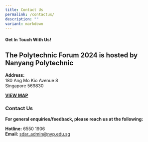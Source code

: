 ```yaml
---
title: Contact Us
permalink: /contactus/
description: ""
variant: markdown
---
```

<h4><strong>Get In Touch With Us!</strong></h4>
<h2><strong>The Polytechnic Forum 2024 is hosted by Nanyang Polytechnic</strong></h2>
<p></p>
<p><strong>Address:<br></strong>180 Ang Mo Kio Avenue 8
<br>Singapore 569830</p>
<p><strong><a href="https://maps.app.goo.gl/5Rn7WeFZDohgyj6b7" rel="noopener noreferrer nofollow" target="_blank">VIEW MAP</a></strong>
</p>
<h3><strong>Contact Us</strong></h3>
<p><strong>For general enquiries/feedback, please reach us at the following:</strong>
</p>
<p><strong>Hotline:</strong> 6550 1906
<br><strong>Email:</strong>  <a href="mailto:sdar_admin@nyp.edu.sg" rel="noopener noreferrer nofollow" target="_blank">sdar_admin@nyp.edu.sg</a>
</p>